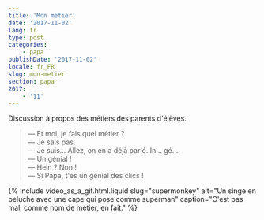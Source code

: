 ```yaml
---
title: 'Mon métier'
date: '2017-11-02'
lang: fr
type: post
categories:
    - papa
publishDate: '2017-11-02'
locale: fr_FR
slug: mon-metier
section: papa
2017:
    - '11'
---
```


Discussion à propos des métiers des parents d'élèves.

<!--more-->

> — Et moi, je fais quel métier ?  
> — Je sais pas.  
> — Je suis… Allez, on en a déjà parlé. In… gé…  
> — Un génial !  
> — Hein ? Non !  
> — Si Papa, t'es un génial des clics !

{% include video_as_a_gif.html.liquid
    slug="supermonkey"
    alt="Un singe en peluche avec une cape qui pose comme superman"
    caption="C'est pas mal, comme nom de métier, en fait."
%}